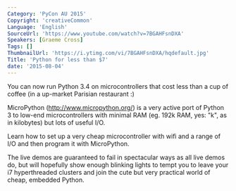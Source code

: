 ```yaml
---
Category: 'PyCon AU 2015'
Copyright: 'creativeCommon'
Language: 'English'
SourceUrl: 'https://www.youtube.com/watch?v=7BGAHFsnDXA'
Speakers: [Graeme Cross]
Tags: []
ThumbnailUrl: 'https://i.ytimg.com/vi/7BGAHFsnDXA/hqdefault.jpg'
Title: 'Python for less than $7'
date: '2015-08-04'
---
```

You can now run Python 3.4 on microcontrollers that cost less than a cup of coffee (in a up-market Parisian restaurant :)

MicroPython (http://www.micropython.org/) is a very active port of Python 3 to low-end microcontrollers with minimal RAM (eg. 192k RAM, yes: "k", as in kilobytes) but lots of useful I/O.

Learn how to set up a very cheap microcontroller with wifi and a range of I/O and then program it with MicroPython.

The live demos are guaranteed to fail in spectacular ways as all live demos do, but will hopefully show enough blinking lights to tempt you to leave your i7 hyperthreaded clusters and join the cute but very practical world of cheap, embedded Python.

